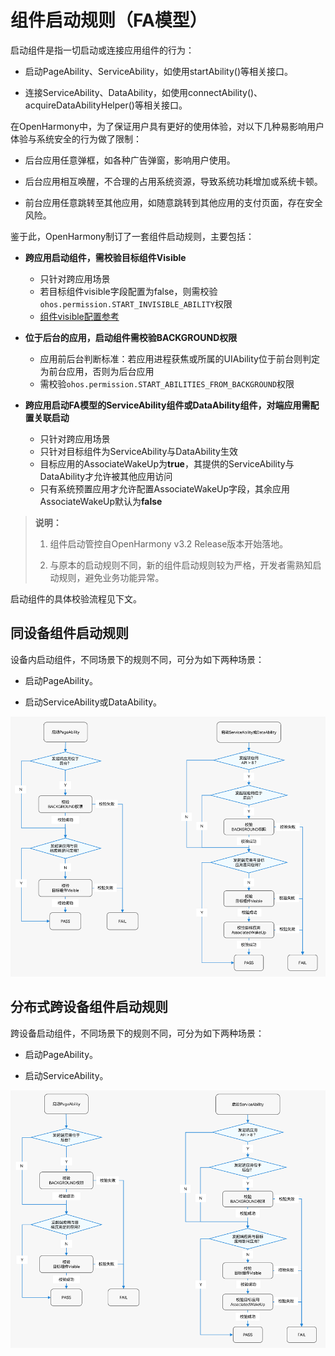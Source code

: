 # 组件启动规则（FA模型）


启动组件是指一切启动或连接应用组件的行为：


- 启动PageAbility、ServiceAbility，如使用startAbility()等相关接口。

- 连接ServiceAbility、DataAbility，如使用connectAbility()、acquireDataAbilityHelper()等相关接口。


在OpenHarmony中，为了保证用户具有更好的使用体验，对以下几种易影响用户体验与系统安全的行为做了限制：


- 后台应用任意弹框，如各种广告弹窗，影响用户使用。

- 后台应用相互唤醒，不合理的占用系统资源，导致系统功耗增加或系统卡顿。

- 前台应用任意跳转至其他应用，如随意跳转到其他应用的支付页面，存在安全风险。


鉴于此，OpenHarmony制订了一套组件启动规则，主要包括：


- **跨应用启动组件，需校验目标组件Visible**
  - 只针对跨应用场景
  - 若目标组件visible字段配置为false，则需校验`ohos.permission.START_INVISIBLE_ABILITY`权限
  - [组件visible配置参考](../quick-start/module-configuration-file.md#abilities标签)

- **位于后台的应用，启动组件需校验BACKGROUND权限**
  - 应用前后台判断标准：若应用进程获焦或所属的UIAbility位于前台则判定为前台应用，否则为后台应用
  - 需校验`ohos.permission.START_ABILITIES_FROM_BACKGROUND`权限

- **跨应用启动FA模型的ServiceAbility组件或DataAbility组件，对端应用需配置关联启动**
  - 只针对跨应用场景
  - 只针对目标组件为ServiceAbility与DataAbility生效
  - 目标应用的AssociateWakeUp为**true**，其提供的ServiceAbility与DataAbility才允许被其他应用访问
  - 只有系统预置应用才允许配置AssociateWakeUp字段，其余应用AssociateWakeUp默认为**false**


> **说明：**
> 1. 组件启动管控自OpenHarmony v3.2 Release版本开始落地。
> 
> 2. 与原本的启动规则不同，新的组件启动规则较为严格，开发者需熟知启动规则，避免业务功能异常。

启动组件的具体校验流程见下文。


## 同设备组件启动规则

  设备内启动组件，不同场景下的规则不同，可分为如下两种场景：

- 启动PageAbility。

- 启动ServiceAbility或DataAbility。

![startup-rule](figures/component-startup-inner-fa.png)


## 分布式跨设备组件启动规则

  跨设备启动组件，不同场景下的规则不同，可分为如下两种场景：

- 启动PageAbility。

- 启动ServiceAbility。

![component-startup-rules](figures/component-startup-inter-fa.png)
